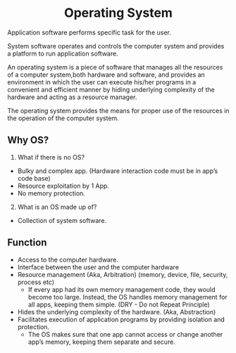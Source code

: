 <div align="center">
  <h1>Operating System</h1>
</div>

Application software performs specific task for the user.

System software operates and controls the computer system and provides a platform to run application software.

An operating system is a piece of software that manages all the resources of a computer system,both hardware and software, and provides an environment in which the user can execute his/her programs in a convenient and efficient manner by hiding underlying complexity of the hardware and acting as a resource manager.

The operating system provides the means for proper use of the resources in the operation of the computer system.

## Why OS?
1. What if there is no OS?

  - Bulky and complex app. (Hardware interaction code must be in app’s
code base)
  - Resource exploitation by 1 App.
  - No memory protection.
   
2. What is an OS made up of?
  - Collection of system software.

## Function
  - Access to the computer hardware.
  - Interface between the user and the computer hardware
  - Resource management (Aka, Arbitration) (memory, device, file, security, process etc)
      - If every app had its own memory management code, they would become too large. Instead, the OS handles memory management for all apps, keeping them simple. (DRY - Do not Repeat Principle)
  - Hides the underlying complexity of the hardware. (Aka, Abstraction)
  - Facilitates execution of application programs by providing isolation and protection.
      - The OS makes sure that one app cannot access or change another app’s memory, keeping them separate and secure.

  
